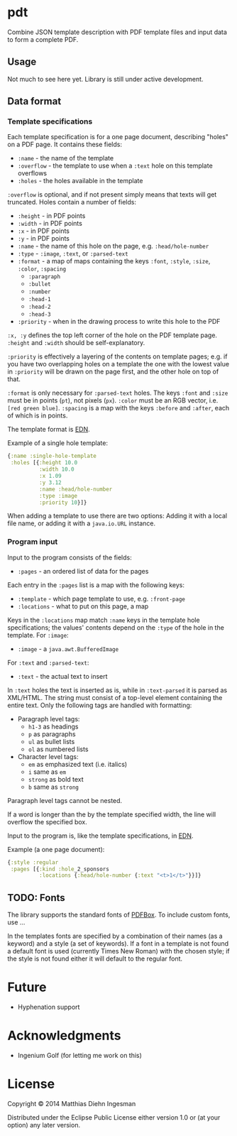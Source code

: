 # pdt

Combine JSON template description with PDF template files and input data to
form a complete PDF.

## Usage

Not much to see here yet. Library is still under active development.

## Data format

### Template specifications

Each template specification is for a one page document, describing "holes" on a PDF page. It contains these fields:

- `:name` - the name of the template
- `:overflow` - the template to use when a `:text` hole on this template overflows
- `:holes` - the holes available in the template

`:overflow` is optional, and if not present simply means that texts will get truncated. Holes contain a number of fields:

- `:height` - in PDF points
- `:width` - in PDF points
- `:x` - in PDF points
- `:y` - in PDF points
- `:name` - the name of this hole on the page, e.g. `:head/hole-number`
- `:type` - `:image`, `:text`, or `:parsed-text`
- `:format` - a map of maps containing the keys `:font`, `:style`, `:size`, `:color`, `:spacing`
  - `:paragraph`
  - `:bullet`
  - `:number`
  - `:head-1`
  - `:head-2`
  - `:head-3`
- `:priority` - when in the drawing process to write this hole to the PDF

`:x, :y` defines the top left corner of the hole on the PDF template page. `:height` and `:width` should be self-explanatory.

`:priority` is effectively a layering of the contents on template pages; e.g. if you have two overlapping holes on a template the one with the lowest value in `:priority` will be drawn on the page first, and the other hole on top of that.

`:format` is only necessary for `:parsed-text` holes. The keys `:font` and `:size` must be in points (`pt`), not pixels (`px`). `:color` must be an RGB vector, i.e. `[red green blue]`. `:spacing` is a map with the keys `:before` and `:after`, each of which is in points.

The template format is [EDN](https://github.com/edn-format/edn).

Example of a single hole template:

```clojure
{:name :single-hole-template
 :holes [{:height 10.0
          :width 10.0
          :x 1.09
          :y 3.12
          :name :head/hole-number
          :type :image
          :priority 10}]}
```

When adding a template to use there are two options: Adding it with a local file name, or adding it with a `java.io.URL` instance.

### Program input

Input to the program consists of the fields:

- `:pages` - an ordered list of data for the pages

Each entry in the `:pages` list is a map with the following keys:

- `:template` - which page template to use, e.g. `:front-page`
- `:locations` - what to put on this page, a map

Keys in the `:locations` map match `:name` keys in the template hole specifications; the values' contents depend on the `:type` of the hole in the template. For `:image`:

- `:image` - a `java.awt.BufferedImage`

For `:text` and `:parsed-text`:

- `:text` - the actual text to insert

In `:text` holes the text is inserted as is, while in `:text-parsed` it is parsed as XML/HTML. The string must consist of a top-level element containing the entire text. Only the following tags are handled with formatting:

- Paragraph level tags:
  - `h1-3` as headings
  - `p` as paragraphs
  - `ul` as bullet lists
  - `ol` as numbered lists
- Character level tags:
  - `em` as emphasized text (i.e. italics)
  - `i` same as `em`
  - `strong` as bold text
  - `b` same as `strong`

Paragraph level tags cannot be nested.

If a word is longer than the by the template specified width, the line will overflow the specified box.

Input to the program is, like the template specifications, in [EDN](https://github.com/edn-format/edn).

Example (a one page document):

```clojure
{:style :regular
 :pages [{:kind :hole_2_sponsors
          :locations {:head/hole-number {:text "<t>1</t>"}}]}
```

## TODO: Fonts

The library supports the standard fonts of [PDFBox](https://pdfbox.apache.org/). To include custom fonts, use ...

In the templates fonts are specified by a combination of their names (as a keyword) and a style (a set of keywords). If a font in a template is not found a default font is used (currently Times New Roman) with the chosen style; if the style is not found either it will default to the regular font.

# Future

- Hyphenation support

# Acknowledgments

- Ingenium Golf (for letting me work on this)

# License

Copyright © 2014 Matthias Diehn Ingesman

Distributed under the Eclipse Public License either version 1.0 or (at
your option) any later version.
